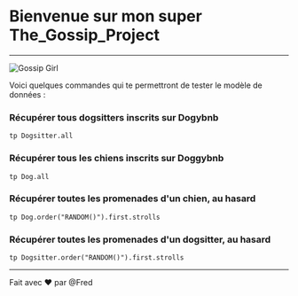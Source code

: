 # Bienvenue sur mon super The_Gossip_Project
------

![Gossip Girl](https://upload.wikimedia.org/wikipedia/commons/8/8c/Gossip_Girl_title_card.jpg)

Voici quelques commandes qui te permettront de tester le modèle de données :

### Récupérer tous dogsitters inscrits sur Dogybnb
```
tp Dogsitter.all
```

### Récupérer tous les chiens inscrits sur Doggybnb
```
tp Dog.all
```

### Récupérer toutes les promenades d'un chien, au hasard
```
tp Dog.order("RANDOM()").first.strolls
```
### Récupérer toutes les promenades d'un dogsitter, au hasard
```
tp Dogsitter.order("RANDOM()").first.strolls
```

------
Fait avec :hearts: par @Fred
